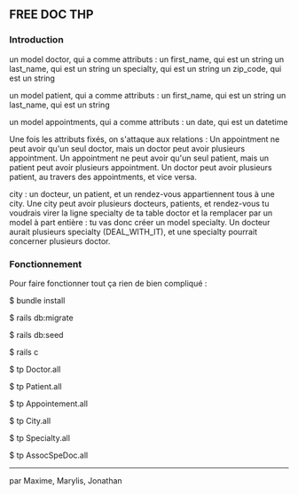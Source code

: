 ## FREE DOC THP



### Introduction

un model doctor, qui a comme attributs :
un first_name, qui est un string
un last_name, qui est un string
un specialty, qui est un string
un zip_code, qui est un string

un model patient, qui a comme attributs :
un first_name, qui est un string
un last_name, qui est un string

un model appointments, qui a comme attributs :
un date, qui est un datetime


Une fois les attributs fixés, on s'attaque aux relations :
Un appointment ne peut avoir qu'un seul doctor, mais un doctor peut avoir plusieurs appointment.
Un appointment ne peut avoir qu'un seul patient, mais un patient peut avoir plusieurs appointment.
Un doctor peut avoir plusieurs patient, au travers des appointments, et vice versa.


city : un docteur, un patient, et un rendez-vous appartiennent tous à une city. Une city peut avoir plusieurs docteurs, patients, et rendez-vous
tu voudrais virer la ligne specialty de ta table doctor et la remplacer par un model à part entière : tu vas donc créer un model specialty. Un docteur aurait plusieurs specialty (DEAL_WITH_IT), et une specialty pourrait concerner plusieurs doctor.


### Fonctionnement

Pour faire fonctionner tout ça rien de bien compliqué : 
 
$ bundle install

$ rails db:migrate

$ rails db:seed

$ rails c

$ tp Doctor.all

$ tp Patient.all

$ tp Appointement.all

$ tp City.all

$ tp Specialty.all

$ tp AssocSpeDoc.all
 
------
par Maxime, Marylis, Jonathan
